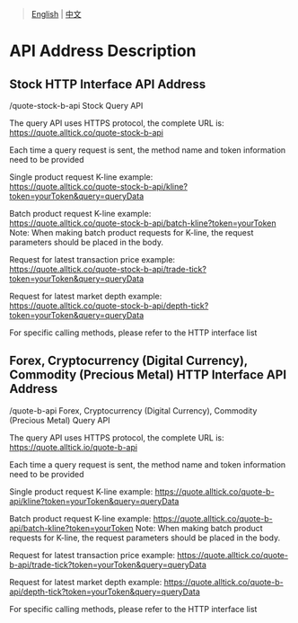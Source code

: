 > [English](./api_address_description.md) | [中文](./api_address_description_cn.md)

# API Address Description

## Stock HTTP Interface API Address
/quote-stock-b-api    Stock Query API<br/>

The query API uses HTTPS protocol, the complete URL is:<br/>https://quote.alltick.co/quote-stock-b-api<br/>

Each time a query request is sent, the method name and token information need to be provided<br/>

Single product request K-line example:<br/>
https://quote.alltick.co/quote-stock-b-api/kline?token=yourToken&query=queryData<br/>

Batch product request K-line example:<br/>
https://quote.alltick.co/quote-stock-b-api/batch-kline?token=yourToken<br/>
Note: When making batch product requests for K-line, the request parameters should be placed in the body.<br/>

Request for latest transaction price example:<br/>
https://quote.alltick.co/quote-stock-b-api/trade-tick?token=yourToken&query=queryData<br/>

Request for latest market depth example:<br/>
https://quote.alltick.co/quote-stock-b-api/depth-tick?token=yourToken&query=queryData<br/>

For specific calling methods, please refer to the HTTP interface list<br/>

## Forex, Cryptocurrency (Digital Currency), Commodity (Precious Metal) HTTP Interface API Address
/quote-b-api Forex, Cryptocurrency (Digital Currency), Commodity (Precious Metal) Query API<br/>

The query API uses HTTPS protocol, the complete URL is:<br/>https://quote.alltick.io/quote-b-api<br/>

Each time a query request is sent, the method name and token information need to be provided<br/>

Single product request K-line example:
https://quote.alltick.co/quote-b-api/kline?token=yourToken&query=queryData

Batch product request K-line example:
https://quote.alltick.co/quote-b-api/batch-kline?token=yourToken
Note: When making batch product requests for K-line, the request parameters should be placed in the body.<br/>

Request for latest transaction price example:
https://quote.alltick.co/quote-b-api/trade-tick?token=yourToken&query=queryData

Request for latest market depth example:
https://quote.alltick.co/quote-b-api/depth-tick?token=yourToken&query=queryData

For specific calling methods, please refer to the HTTP interface list<br/>
